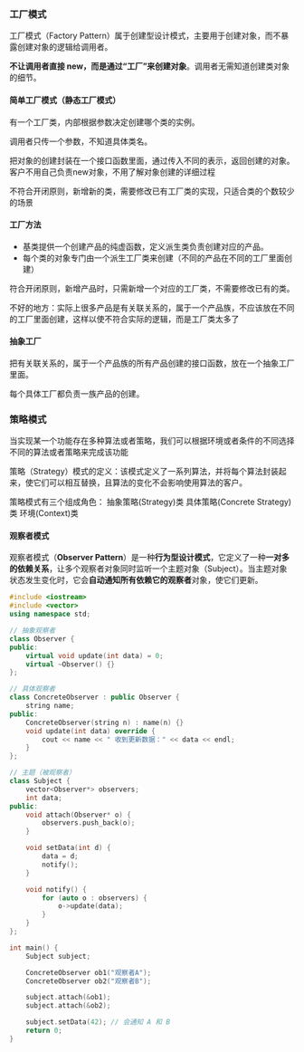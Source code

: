 ### 工厂模式

工厂模式（Factory Pattern）属于创建型设计模式，主要用于创建对象，而不暴露创建对象的逻辑给调用者。

**不让调用者直接 new，而是通过“工厂”来创建对象**。调用者无需知道创建类对象的细节。



#### 简单工厂模式（静态工厂模式）

有一个工厂类，内部根据参数决定创建哪个类的实例。

调用者只传一个参数，不知道具体类名。



把对象的创建封装在一个接口函数里面，通过传入不同的表示，返回创建的对象。客户不用自己负责new对象，不用了解对象创建的详细过程

不符合开闭原则，新增新的类，需要修改已有工厂类的实现，只适合类的个数较少的场景



#### 工厂方法

- 基类提供一个创建产品的纯虚函数，定义派生类负责创建对应的产品。
- 每个类的对象专门由一个派生工厂类来创建（不同的产品在不同的工厂里面创建）




符合开闭原则，新增产品时，只需新增一个对应的工厂类，不需要修改已有的类。

不好的地方：实际上很多产品是有关联关系的，属于一个产品族，不应该放在不同的工厂里面创建，这样以使不符合实际的逻辑，而是工厂类太多了



#### 抽象工厂

把有关联关系的，属于一个产品族的所有产品创建的接口函数，放在一个抽象工厂里面。

每个具体工厂都负责一族产品的创建。



### 策略模式

当实现某一个功能存在多种算法或者策略，我们可以根据环境或者条件的不同选择不同的算法或者策略来完成该功能



策略（Strategy）模式的定义：该模式定义了一系列算法，并将每个算法封装起来，使它们可以相互替换，且算法的变化不会影响使用算法的客户。



策略模式有三个组成角色：
抽象策略(Strategy)类
具体策略(Concrete Strategy)类
环境(Context)类





#### 观察者模式

观察者模式（**Observer Pattern**）是一种**行为型设计模式**，它定义了一种**一对多的依赖关系**，让多个观察者对象同时监听一个主题对象（Subject）。当主题对象状态发生变化时，它会**自动通知所有依赖它的观察者**对象，使它们更新。



```c++
#include <iostream>
#include <vector>
using namespace std;

// 抽象观察者
class Observer {
public:
    virtual void update(int data) = 0;
    virtual ~Observer() {}
};

// 具体观察者
class ConcreteObserver : public Observer {
    string name;
public:
    ConcreteObserver(string n) : name(n) {}
    void update(int data) override {
        cout << name << " 收到更新数据：" << data << endl;
    }
};

// 主题（被观察者）
class Subject {
    vector<Observer*> observers;
    int data;
public:
    void attach(Observer* o) {
        observers.push_back(o);
    }

    void setData(int d) {
        data = d;
        notify();
    }

    void notify() {
        for (auto o : observers) {
            o->update(data);
        }
    }
};

int main() {
    Subject subject;

    ConcreteObserver ob1("观察者A");
    ConcreteObserver ob2("观察者B");

    subject.attach(&ob1);
    subject.attach(&ob2);

    subject.setData(42); // 会通知 A 和 B
    return 0;
}

```





















